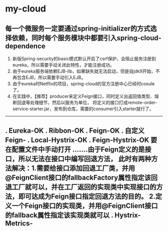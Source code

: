 # my-cloud
## 每一个微服务一定要通过spring-initializer的方式选择依赖，同时每个服务模块中都要引入spring-cloud-dependence
1. 新版Spring-security的basic模式默认开启了csrf保护，会阻止服务注册到eureka，所以需要手动关闭此特性，才能注册成功。
2. 由于eureka服务端依赖EJB-lib，如果缺失就无法启动，但是自jdk9开始，不再包含EJB，所以需要手动引入EJB。
3. 由于eureka时Netflix的项目，spring-cloud的官方注册中心已经时cosule了。
4. 在实践中，【推荐】producer来定义Feign接口，同时定义出返回值类型、熔断回退等处理细节，然后以服务为单位，
    将定义的接口打成remote-order-service-starter.jar，发布到仓库，需要的consumer引入starter就行了。
---
. Eureka-OK
. Ribbon-OK
. Feign-OK
. 自定义Feign-
. Local-Hystrix-OK
. Feign-Hystrix-OK 要在配置文件中手动打开
.......由于Feign定义的是接口，所以无法在接口中编写回退方法，
此时有两种方法解决：1.需要给接口添加回退工厂类，并用@FeignClient接口的fallbackFactory属性指定该回退工厂就可以，并在工厂返回的实现类中实现接口的方法，即可达成为Feign接口指定回退方法的目的。
2.定义一个Feign接口的实现类，并用@FeignClient接口的fallback属性指定该实现类就可以
. Hystrix-Metrics-
---
